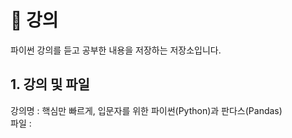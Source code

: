 # 💯 강의

파이썬 강의를 듣고 공부한 내용을 저장하는 저장소입니다.

## 1. 강의 및 파일
강의명 : 핵심만 빠르게, 입문자를 위한 파이썬(Python)과 판다스(Pandas) <br/>
파일 : 
